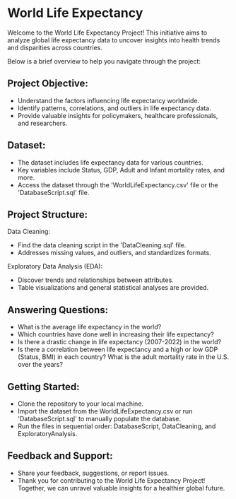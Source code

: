 
# World Life Expectancy
Welcome to the World Life Expectancy Project! This initiative aims to analyze global life expectancy data to uncover insights into health trends and disparities across countries. 

Below is a brief overview to help you navigate through the project:

## Project Objective:
- Understand the factors influencing life expectancy worldwide.
- Identify patterns, correlations, and outliers in life expectancy data.
- Provide valuable insights for policymakers, healthcare professionals, and researchers.

## Dataset:
- The dataset includes life expectancy data for various countries.
- Key variables include Status, GDP, Adult and Infant mortality rates, and more.
- Access the dataset through the 'WorldLifeExpectancy.csv' file or the 'DatabaseScript.sql' file.

## Project Structure:
Data Cleaning:
- Find the data cleaning script in the 'DataCleaning.sql' file.
- Addresses missing values, and outliers, and standardizes formats.

Exploratory Data Analysis (EDA):
- Discover trends and relationships between attributes. 
- Table visualizations and general statistical analyses are provided.

## Answering Questions:
- What is the average life expectancy in the world?
- Which countries have done well in increasing their life expectancy?
- Is there a drastic change in life expectancy (2007-2022) in the world?
- Is there a correlation between life expectancy and a high or low GDP (Status, BMI) in each country?
What is the adult mortality rate in the U.S. over the years?

## Getting Started:
- Clone the repository to your local machine.
- Import the dataset from the WorldLifeExpectancy.csv or run 'DatabaseScript.sql' to manually populate the database.
- Run the files in sequential order: DatabaseScript, DataCleaning, and ExploratoryAnalysis.

## Feedback and Support:
- Share your feedback, suggestions, or report issues.
- Thank you for contributing to the World Life Expectancy Project! Together, we can unravel valuable insights for a healthier global future.
